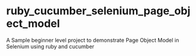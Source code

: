 # ruby_cucumber_selenium_page_object_model
A Sample beginner level project to demonstrate Page Object Model in Selenium using ruby and cucumber
